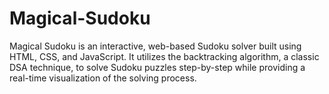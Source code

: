 # Magical-Sudoku
Magical Sudoku is an interactive, web-based Sudoku solver built using HTML, CSS, and JavaScript. It utilizes the backtracking algorithm, a classic DSA technique, to solve Sudoku puzzles step-by-step while providing a real-time visualization of the solving process.

